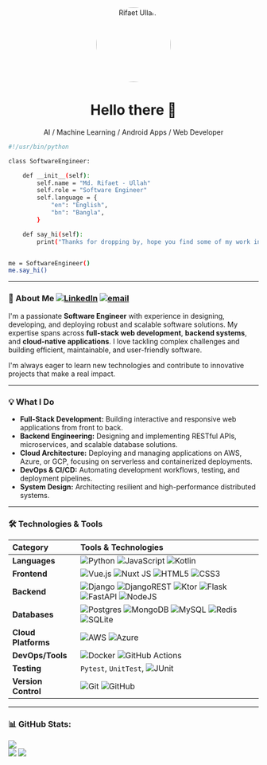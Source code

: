 <div align="center">
  <img src="https://avatars.githubusercontent.com/u/51258654?v=4" style="border-radius: 50%;" width="150px;" alt="Rifaet Ullah">
  <h1>Hello there 👋</h1>
  <p>AI / Machine Learning / Android Apps / Web Developer</p>
</div>

```bash
#!/usr/bin/python

class SoftwareEngineer:

    def __init__(self):
        self.name = "Md. Rifaet - Ullah"
        self.role = "Software Engineer"
        self.language = {
            "en": "English",
            "bn": "Bangla",
        }

    def say_hi(self):
        print("Thanks for dropping by, hope you find some of my work interesting.")


me = SoftwareEngineer()
me.say_hi()
```

---

### 🚀 About Me [![LinkedIn](https://img.shields.io/badge/LinkedIn-%230077B5.svg?logo=linkedin&logoColor=white)](https://linkedin.com/in/rifaet-ullah) [![email](https://img.shields.io/badge/Email-D14836?logo=gmail&logoColor=white)](mailto:md.rifaetullahrifat@gmail.com)
I'm a passionate **Software Engineer** with experience in designing, developing, and deploying robust and scalable
 software solutions. My expertise spans across **full-stack web development**, **backend systems**, and
**cloud-native applications**. I love tackling complex challenges and building efficient, maintainable, and user-friendly
 software.

I'm always eager to learn new technologies and contribute to innovative projects that make a real impact.

---

### 💡 What I Do

* **Full-Stack Development:** Building interactive and responsive web applications from front to back.
* **Backend Engineering:** Designing and implementing RESTful APIs, microservices, and scalable database solutions.
* **Cloud Architecture:** Deploying and managing applications on AWS, Azure, or GCP, focusing on serverless and containerized deployments.
* **DevOps & CI/CD:** Automating development workflows, testing, and deployment pipelines.
* **System Design:** Architecting resilient and high-performance distributed systems.

---

### 🛠️ Technologies & Tools

| Category            | Tools & Technologies                                             |
| :------------------ | :--------------------------------------------------------------- |
| **Languages** | ![Python](https://img.shields.io/badge/python-3670A0?style=for-the-badge&logo=python&logoColor=ffdd54) ![JavaScript](https://img.shields.io/badge/javascript-%23323330.svg?style=for-the-badge&logo=javascript&logoColor=%23F7DF1E) ![Kotlin](https://img.shields.io/badge/kotlin-%237F52FF.svg?style=for-the-badge&logo=kotlin&logoColor=white) |
| **Frontend** | ![Vue.js](https://img.shields.io/badge/vue.js-%2335495e.svg?style=for-the-badge&logo=vuedotjs&logoColor=%234FC08D) ![Nuxt JS](https://img.shields.io/badge/Nuxt-002E3B?style=for-the-badge&logo=nuxt.js&logoColor=#00DC82) ![HTML5](https://img.shields.io/badge/html5-%23E34F26.svg?style=for-the-badge&logo=html5&logoColor=white) ![CSS3](https://img.shields.io/badge/css3-%231572B6.svg?style=for-the-badge&logo=css3&logoColor=white) |
| **Backend** | ![Django](https://img.shields.io/badge/django-%23092E20.svg?style=for-the-badge&logo=django&logoColor=white) ![DjangoREST](https://img.shields.io/badge/DJANGO-REST-ff1709?style=for-the-badge&logo=django&logoColor=white&color=ff1709&labelColor=gray) ![Ktor](https://img.shields.io/badge/ktor-%23F24E1E.svg?style=for-the-badge&logo=ktor&logoColor=white) ![Flask](https://img.shields.io/badge/flask-%23000.svg?style=for-the-badge&logo=flask&logoColor=white) ![FastAPI](https://img.shields.io/badge/FastAPI-005571?style=for-the-badge&logo=fastapi) ![NodeJS](https://img.shields.io/badge/node.js-6DA55F?style=for-the-badge&logo=node.js&logoColor=white) |
| **Databases** | ![Postgres](https://img.shields.io/badge/postgres-%23316192.svg?style=for-the-badge&logo=postgresql&logoColor=white) ![MongoDB](https://img.shields.io/badge/MongoDB-%234ea94b.svg?style=for-the-badge&logo=mongodb&logoColor=white) ![MySQL](https://img.shields.io/badge/mysql-4479A1.svg?style=for-the-badge&logo=mysql&logoColor=white) ![Redis](https://img.shields.io/badge/redis-red?style=for-the-badge&logo=redis&logoColor=white) ![SQLite](https://img.shields.io/badge/sqlite-%2307405e.svg?style=for-the-badge&logo=sqlite&logoColor=white) |
| **Cloud Platforms** | ![AWS](https://img.shields.io/badge/AWS-%23FF9900.svg?style=for-the-badge&logo=amazon-aws&logoColor=white) ![Azure](https://img.shields.io/badge/azure-%230072C6.svg?style=for-the-badge&logo=microsoftazure&logoColor=white) |
| **DevOps/Tools** | ![Docker](https://img.shields.io/badge/docker-%230db7ed.svg?style=for-the-badge&logo=docker&logoColor=white) ![GitHub Actions](https://img.shields.io/badge/github%20actions-%232671E5.svg?style=for-the-badge&logo=githubactions&logoColor=white) |
| **Testing** | `Pytest`, `UnitTest`, ![JUnit](https://img.shields.io/badge/Junit5-25A162?style=for-the-badge&logo=junit5&logoColor=white) |
| **Version Control** | ![Git](https://img.shields.io/badge/git-%23F05033.svg?style=for-the-badge&logo=git&logoColor=white) ![GitHub](https://img.shields.io/badge/github-%23121011.svg?style=for-the-badge&logo=github&logoColor=white) |

---

### 📊 GitHub Stats:
![](https://github-readme-stats.vercel.app/api?username=rifaet-ullah&theme=dark&hide_border=false&include_all_commits=true&count_private=true)<br>
![](https://nirzak-streak-stats.vercel.app/?user=rifaet-ullah&theme=dark&hide_border=false)
![](https://github-readme-stats.vercel.app/api/top-langs/?username=rifaet-ullah&theme=dark&hide_border=false&include_all_commits=true&count_private=true&layout=compact)

